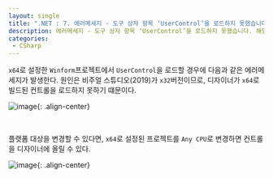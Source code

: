 ```yaml
---
layout: single
title: ".NET : 7. 에러메세지 - 도구 상자 항목 ‘UserControl’을 로드하지 못했습니다. 해당 항목은 도구 상자에서 제거됩니다. "
description: 에러메세지 - 도구 상자 항목 ‘UserControl’을 로드하지 못했습니다. 해당 항목은 도구 상자에서 제거됩니다.
categories:
 - CSharp
---
```


`x64`로 설정한 `Winform`프로젝트에서 `UserControl`을 로드할 경우에 다음과 같은 에러메세지가 발생한다. 원인은 비주얼 스튜디오(2019)가 `x32`버전이므로, 디자이너가 `x64`로 빌드된 컨트롤을 로드하지 못하기 떄문이다.

![image](https://user-images.githubusercontent.com/38006679/161206712-e1747a07-b5ba-421d-8409-19fc7b8ea159.png){: .align-center}

<br/>

플랫폼 대상을 변경할 수 있다면, `x64`로 설정된 프로젝트를 `Any CPU`로 변경하면 컨트롤을 디자이너에 올릴 수 있다.

![image](https://user-images.githubusercontent.com/38006679/161206746-df5a7767-4543-4218-903f-1b5b0d47eab3.png){: .align-center}